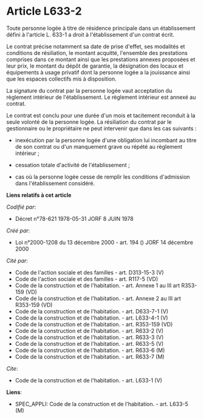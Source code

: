 # Article L633-2

Toute personne logée à titre de résidence principale dans un établissement défini à l'article L. 633-1 a droit à
l'établissement d'un contrat écrit. 

Le contrat précise notamment sa date de prise d'effet, ses modalités et conditions de résiliation, le montant acquitté,
l'ensemble des prestations comprises dans ce montant ainsi que les prestations annexes proposées et leur prix, le montant du
dépôt de garantie, la désignation des locaux et équipements à usage privatif dont la personne logée a la jouissance ainsi que
les espaces collectifs mis à disposition. 

La signature du contrat par la personne logée vaut acceptation du règlement intérieur de l'établissement. Le règlement
intérieur est annexé au contrat. 

Le contrat est conclu pour une durée d'un mois et tacitement reconduit à la seule volonté de la personne logée. La
résiliation du contrat par le gestionnaire ou le propriétaire ne peut intervenir que dans les cas suivants :

- inexécution par la personne logée d'une obligation lui incombant au titre de son contrat ou d'un manquement grave ou répété
au règlement intérieur ;

- cessation totale d'activité de l'établissement ;

- cas où la personne logée cesse de remplir les conditions d'admission dans l'établissement considéré.

**Liens relatifs à cet article**

_Codifié par_:

  - Décret n°78-621 1978-05-31 JORF 8 JUIN 1978

_Créé par_:

  - Loi n°2000-1208 du 13 décembre 2000 - art. 194 () JORF 14 décembre 2000

_Cité par_:

  - Code de l'action sociale et des familles - art. D313-15-3 (V)
  - Code de l'action sociale et des familles - art. R117-5 (VD)
  - Code de la construction et de l'habitation. - art. Annexe 1 au III art R353-159 (VD)
  - Code de la construction et de l'habitation. - art. Annexe 2 au III art R353-159 (VD)
  - Code de la construction et de l'habitation. - art. D633-7-1 (V)
  - Code de la construction et de l'habitation. - art. L633-4-1 (V)
  - Code de la construction et de l'habitation. - art. R353-159 (VD)
  - Code de la construction et de l'habitation. - art. R633-2 (V)
  - Code de la construction et de l'habitation. - art. R633-3 (V)
  - Code de la construction et de l'habitation. - art. R633-5 (V)
  - Code de la construction et de l'habitation. - art. R633-6 (M)
  - Code de la construction et de l'habitation. - art. R633-7 (M)

_Cite_:

  - Code de la construction et de l'habitation. - art. L633-1 (V)

**Liens**:

  - SPEC_APPLI: Code de la construction et de l'habitation. - art. L633-5 (M)
